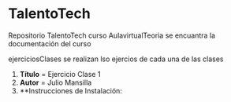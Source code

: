 # TalentoTech
Repositorio TalentoTech curso
AulavirtualTeoria se encuantra la documentación del curso

ejerciciosClases se realizan lso ejercios de cada una de las clases

1. **Título** = Ejercicio Clase 1
2. **Autor** = Julio Mansilla
3. **Instrucciones de Instalación:
